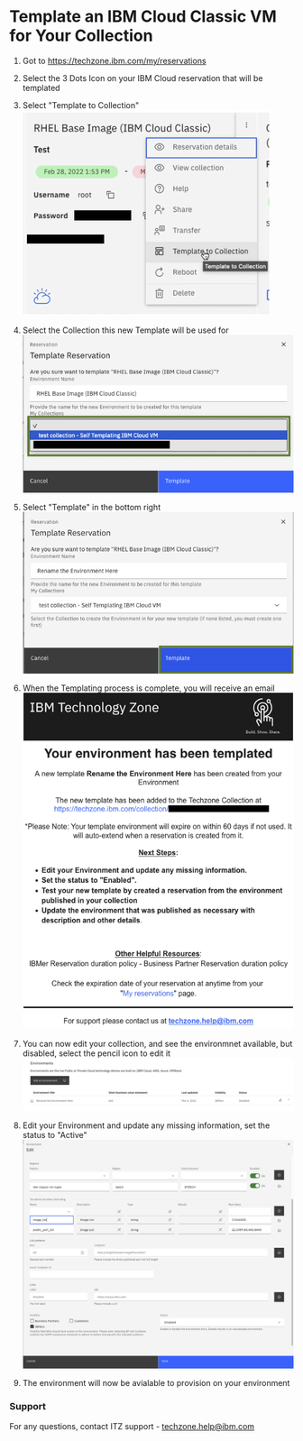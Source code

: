 # Template an IBM Cloud Classic VM for Your Collection  

1.  Got to https://techzone.ibm.com/my/reservations  

2.  Select the 3 Dots Icon on your IBM Cloud reservation that will be templated  

3.  Select "Template to Collection"  
![Select template to collection](Images/template-to-collection.png)  

4.  Select the Collection this new Template will be used for  
![Select template collection](Images/select-template-collection.png)  
  
5.  Select "Template" in the bottom right  
![select template to finish](Images/select-template-to-finish.png)  

6.  When the Templating process is complete, you will receive an email  
![sample self template email](Images/sample-self-template-email.png)  

7.  You can now edit your collection, and see the environmnet available, but disabled, select the pencil icon to edit it  
![your new environment in your collection](Images/your-new-environment-in-your-collection.png)  

8.  Edit your Environment and update any missing information, set the status to "Active"
![edit-your-environment-with-new-options](Images/edit-your-environment-with-new-options.png)  

9. The environment will now be avialable to provision on your environment  

### Support

For any questions, contact ITZ support - techzone.help@ibm.com
